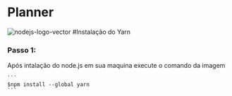 # Planner
![nodejs-logo-vector](https://user-images.githubusercontent.com/83310782/218368308-9a7acfc7-f581-4db5-8fc5-9317659ef0bf.svg)
#Instalação do Yarn
<h3>Passo 1:</h3>
<p>Após intalação do node.js em sua maquina execute o comando da imagem<p>
    
    ```
    $npm install --global yarn 
    ```
